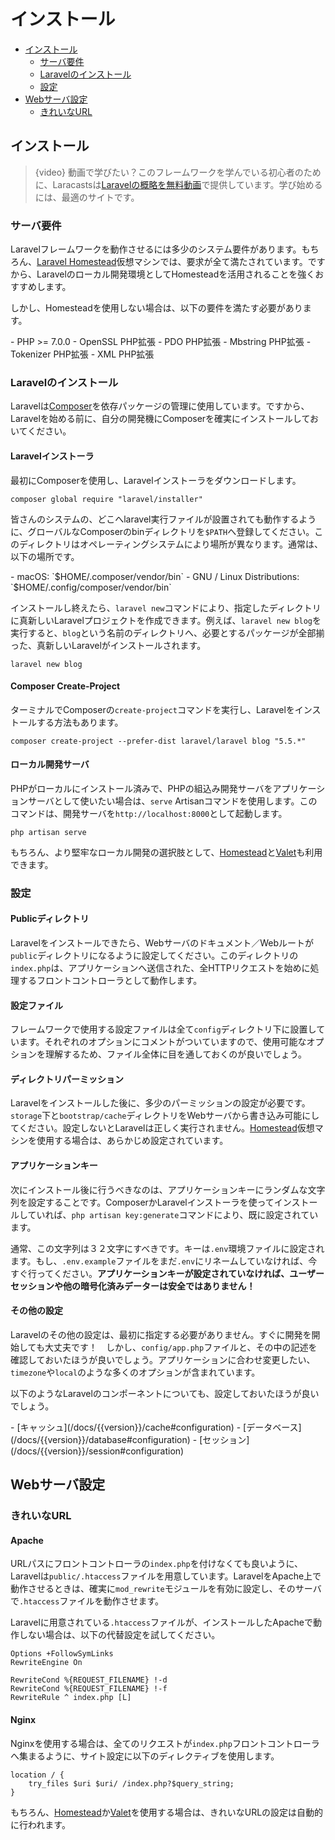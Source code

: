 # インストール

- [インストール](#installation)
    - [サーバ要件](#server-requirements)
    - [Laravelのインストール](#installing-laravel)
    - [設定](#configuration)
- [Webサーバ設定](#web-server-configuration)
    - [きれいなURL](#pretty-urls)

<a name="installation"></a>
## インストール

> {video} 動画で学びたい？このフレームワークを学んでいる初心者のために、Laracastsは[Laravelの概略を無料動画](http://laravelfromscratch.com)で提供しています。学び始めるには、最適のサイトです。

<a name="server-requirements"></a>
### サーバ要件

Laravelフレームワークを動作させるには多少のシステム要件があります。もちろん、[Laravel Homestead](/docs/{{version}}/homestead)仮想マシンでは、要求が全て満たされています。ですから、Laravelのローカル開発環境としてHomesteadを活用されることを強くおすすめします。

しかし、Homesteadを使用しない場合は、以下の要件を満たす必要があります。

<div class="content-list" markdown="1">
- PHP >= 7.0.0
- OpenSSL PHP拡張
- PDO PHP拡張
- Mbstring PHP拡張
- Tokenizer PHP拡張
- XML PHP拡張
</div>

<a name="installing-laravel"></a>
### Laravelのインストール

Laravelは[Composer](https://getcomposer.org)を依存パッケージの管理に使用しています。ですから、Laravelを始める前に、自分の開発機にComposerを確実にインストールしておいてください。

#### Laravelインストーラ

最初にComposerを使用し、Laravelインストーラをダウンロードします。

    composer global require "laravel/installer"

皆さんのシステムの、どこへlaravel実行ファイルが設置されても動作するように、グローバルなComposerのbinディレクトリを`$PATH`へ登録してください。このディレクトリはオペレーティングシステムにより場所が異なります。通常は、以下の場所です。

<div class="content-list" markdown="1">
- macOS: `$HOME/.composer/vendor/bin`
- GNU / Linux Distributions: `$HOME/.config/composer/vendor/bin`
</div>

インストールし終えたら、`laravel new`コマンドにより、指定したディレクトリに真新しいLaravelプロジェクトを作成できます。例えば、`laravel new blog`を実行すると、`blog`という名前のディレクトリへ、必要とするパッケージが全部揃った、真新しいLaravelがインストールされます。

    laravel new blog

#### Composer Create-Project

ターミナルでComposerの`create-project`コマンドを実行し、Laravelをインストールする方法もあります。

    composer create-project --prefer-dist laravel/laravel blog "5.5.*"

#### ローカル開発サーバ

PHPがローカルにインストール済みで、PHPの組込み開発サーバをアプリケーションサーバとして使いたい場合は、`serve` Artisanコマンドを使用します。このコマンドは、開発サーバを`http://localhost:8000`として起動します。

    php artisan serve

もちろん、より堅牢なローカル開発の選択肢として、[Homestead](/docs/{{version}}/homestead)と[Valet](/docs/{{version}}/valet)も利用できます。

<a name="configuration"></a>
### 設定

#### Publicディレクトリ

Laravelをインストールできたら、Webサーバのドキュメント／Webルートが`public`ディレクトリになるように設定してください。このディレクトリの`index.php`は、アプリケーションへ送信された、全HTTPリクエストを始めに処理するフロントコントローラとして動作します。

#### 設定ファイル

フレームワークで使用する設定ファイルは全て`config`ディレクトリ下に設置しています。それぞれのオプションにコメントがついていますので、使用可能なオプションを理解するため、ファイル全体に目を通しておくのが良いでしょう。

#### ディレクトリパーミッション

Laravelをインストールした後に、多少のパーミッションの設定が必要です。`storage`下と`bootstrap/cache`ディレクトリをWebサーバから書き込み可能にしてください。設定しないとLaravelは正しく実行されません。[Homestead](/docs/{{version}}/homestead)仮想マシンを使用する場合は、あらかじめ設定されています。

#### アプリケーションキー

次にインストール後に行うべきなのは、アプリケーションキーにランダムな文字列を設定することです。ComposerかLaravelインストーラを使ってインストールしていれば、`php artisan key:generate`コマンドにより、既に設定されています。

通常、この文字列は３２文字にすべきです。キーは`.env`環境ファイルに設定されます。もし、`.env.example`ファイルをまだ`.env`にリネームしていなければ、今すぐ行ってください。**アプリケーションキーが設定されていなければ、ユーザーセッションや他の暗号化済みデーターは安全ではありません！**

#### その他の設定

Laravelのその他の設定は、最初に指定する必要がありません。すぐに開発を開始しても大丈夫です！　しかし、`config/app.php`ファイルと、その中の記述を確認しておいたほうが良いでしょう。アプリケーションに合わせ変更したい、`timezone`や`local`のような多くのオプションが含まれています。

以下のようなLaravelのコンポーネントについても、設定しておいたほうが良いでしょう。

<div class="content-list" markdown="1">
- [キャッシュ](/docs/{{version}}/cache#configuration)
- [データベース](/docs/{{version}}/database#configuration)
- [セッション](/docs/{{version}}/session#configuration)
</div>

<a name="web-server-configuration"></a>
## Webサーバ設定

<a name="pretty-urls"></a>
### きれいなURL

#### Apache

URLパスにフロントコントローラの`index.php`を付けなくても良いように、Laravelは`public/.htaccess`ファイルを用意しています。LaravelをApache上で動作させるときは、確実に`mod_rewrite`モジュールを有効に設定し、そのサーバで`.htaccess`ファイルを動作させます。

Laravelに用意されている`.htaccess`ファイルが、インストールしたApacheで動作しない場合は、以下の代替設定を試してください。

    Options +FollowSymLinks
    RewriteEngine On

    RewriteCond %{REQUEST_FILENAME} !-d
    RewriteCond %{REQUEST_FILENAME} !-f
    RewriteRule ^ index.php [L]

#### Nginx

Nginxを使用する場合は、全てのリクエストが`index.php`フロントコントローラへ集まるように、サイト設定に以下のディレクティブを使用します。

    location / {
        try_files $uri $uri/ /index.php?$query_string;
    }

もちろん、[Homestead](/docs/{{version}}/homestead)か[Valet](/docs/{{version}}/valet)を使用する場合は、きれいなURLの設定は自動的に行われます。
